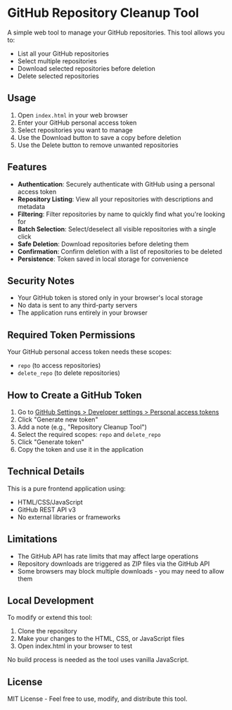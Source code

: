# GitHub Repository Cleanup Tool

A simple web tool to manage your GitHub repositories. This tool allows you to:

- List all your GitHub repositories
- Select multiple repositories
- Download selected repositories before deletion
- Delete selected repositories

## Usage

1. Open `index.html` in your web browser
2. Enter your GitHub personal access token
3. Select repositories you want to manage
4. Use the Download button to save a copy before deletion
5. Use the Delete button to remove unwanted repositories

## Features

- **Authentication**: Securely authenticate with GitHub using a personal access token
- **Repository Listing**: View all your repositories with descriptions and metadata
- **Filtering**: Filter repositories by name to quickly find what you're looking for
- **Batch Selection**: Select/deselect all visible repositories with a single click
- **Safe Deletion**: Download repositories before deleting them
- **Confirmation**: Confirm deletion with a list of repositories to be deleted
- **Persistence**: Token saved in local storage for convenience

## Security Notes

- Your GitHub token is stored only in your browser's local storage
- No data is sent to any third-party servers
- The application runs entirely in your browser

## Required Token Permissions

Your GitHub personal access token needs these scopes:
- `repo` (to access repositories)
- `delete_repo` (to delete repositories)

## How to Create a GitHub Token

1. Go to [GitHub Settings > Developer settings > Personal access tokens](https://github.com/settings/tokens)
2. Click "Generate new token"
3. Add a note (e.g., "Repository Cleanup Tool")
4. Select the required scopes: `repo` and `delete_repo`
5. Click "Generate token"
6. Copy the token and use it in the application

## Technical Details

This is a pure frontend application using:
- HTML/CSS/JavaScript
- GitHub REST API v3
- No external libraries or frameworks

## Limitations

- The GitHub API has rate limits that may affect large operations
- Repository downloads are triggered as ZIP files via the GitHub API
- Some browsers may block multiple downloads - you may need to allow them

## Local Development

To modify or extend this tool:

1. Clone the repository
2. Make your changes to the HTML, CSS, or JavaScript files
3. Open index.html in your browser to test

No build process is needed as the tool uses vanilla JavaScript.

## License

MIT License - Feel free to use, modify, and distribute this tool.

